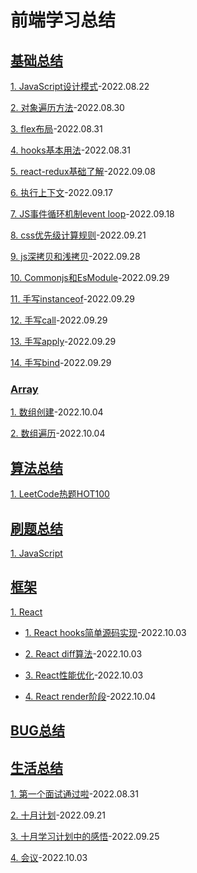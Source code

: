 # 前端学习总结
## [基础总结](./technology/index.md)

[1. JavaScript设计模式](./technology/%E8%AE%BE%E8%AE%A1%E6%A8%A1%E5%BC%8F/index.md)-2022.08.22

[2. 对象遍历方法](./technology/%E5%AF%B9%E8%B1%A1%E9%81%8D%E5%8E%86%E6%96%B9%E6%B3%95.md)-2022.08.30

[3. flex布局](./technology/flex%E5%B8%83%E5%B1%80.md)-2022.08.31

[4. hooks基本用法](./technology/hooks%E5%9F%BA%E6%9C%AC%E7%94%A8%E6%B3%95.md)-2022.08.31

[5. react-redux基础了解](./technology/redux.md)-2022.09.08

[6. 执行上下文](./technology/%E6%89%A7%E8%A1%8C%E4%B8%8A%E4%B8%8B%E6%96%87.md)-2022.09.17

[7. JS事件循环机制event loop](./technology/JS%E4%BA%8B%E4%BB%B6%E5%BE%AA%E7%8E%AF%E6%9C%BA%E5%88%B6event%20loop.md)-2022.09.18

[8. css优先级计算规则](./technology/css%E4%BC%98%E5%85%88%E7%BA%A7.md)-2022.09.21

[9. js深拷贝和浅拷贝](./technology/js%E6%8B%B7%E8%B4%9D.md)-2022.09.28

[10. Commonjs和EsModule](./technology/Commonjs%E5%92%8CEsModule.md)-2022.09.29

[11. 手写instanceof](./technology/%E6%89%8B%E5%86%99instanceof.md)-2022.09.29

[12. 手写call](./technology/%E6%89%8B%E5%86%99call.md)-2022.09.29

[13. 手写apply](./technology/%E6%89%8B%E5%86%99apply.md)-2022.09.29

[14. 手写bind](./technology/%E6%89%8B%E5%86%99bind.md)-2022.09.29

### [Array](./technology/Array/index.md)

[1. 数组创建](./technology/Array/created%20array.md)-2022.10.04

[2. 数组遍历](./technology/Array/traversal%20array.md)-2022.10.04

## [算法总结](./arithmetic/index.md)

[1. LeetCode热题HOT100](./arithmetic/LeetCode%E7%83%AD%E9%A2%98HOT100/index.md)

## [刷题总结](./exercise/index.md)

[1. JavaScript](./exercise/JavaScript/index.md)

## [框架](./frame/index.md)
[1. React](./frame/React/index.md)
  - [1. React hooks简单源码实现](./frame/React/React%20hooks%E7%AE%80%E5%8D%95%E6%BA%90%E7%A0%81%E5%AE%9E%E7%8E%B0.md)-2022.10.03

  - [2. React diff算法](./frame/React/diff%E7%AE%97%E6%B3%95.md)-2022.10.03

  - [3. React性能优化](./frame/React/React%E6%80%A7%E8%83%BD%E4%BC%98%E5%8C%96.md)-2022.10.03

  - [4. React render阶段](./frame/React/React%20render.md)-2022.10.04

## [BUG总结](./bug/index.md)

## [生活总结](./live/index.md)

[1. 第一个面试通过啦](./live/%E7%AC%AC%E4%B8%80%E4%B8%AA%E9%9D%A2%E8%AF%95%E9%80%9A%E8%BF%87%E5%95%A6.md)-2022.08.31

[2. 十月计划](./live/%E5%8D%81%E6%9C%88%E5%AD%A6%E4%B9%A0%E8%AE%A1%E5%88%92.md)-2022.09.21

[3. 十月学习计划中的感悟](./live/%E5%8D%81%E6%9C%88%E5%AD%A6%E4%B9%A0%E8%AE%A1%E5%88%92%E4%B8%AD%E7%9A%84%E6%84%9F%E6%82%9F.md)-2022.09.25

[4. 会议](./live/%E4%BC%9A%E8%AE%AE.md)-2022.10.03